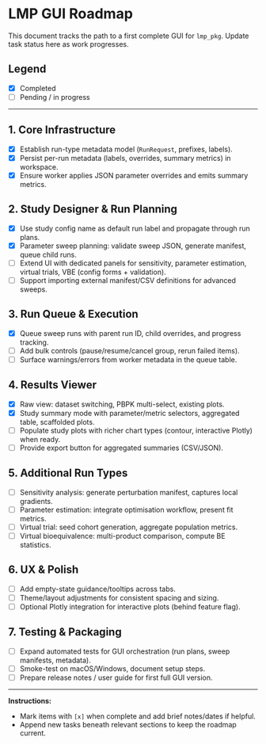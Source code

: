 # LMP GUI Roadmap

This document tracks the path to a first complete GUI for `lmp_pkg`. Update task status here as work progresses.

## Legend
- [x] Completed
- [ ] Pending / in progress

---

## 1. Core Infrastructure
- [x] Establish run-type metadata model (`RunRequest`, prefixes, labels).
- [x] Persist per-run metadata (labels, overrides, summary metrics) in workspace.
- [x] Ensure worker applies JSON parameter overrides and emits summary metrics.

## 2. Study Designer & Run Planning
- [x] Use study config name as default run label and propagate through run plans.
- [x] Parameter sweep planning: validate sweep JSON, generate manifest, queue child runs.
- [ ] Extend UI with dedicated panels for sensitivity, parameter estimation, virtual trials, VBE (config forms + validation).
- [ ] Support importing external manifest/CSV definitions for advanced sweeps.

## 3. Run Queue & Execution
- [x] Queue sweep runs with parent run ID, child overrides, and progress tracking.
- [ ] Add bulk controls (pause/resume/cancel group, rerun failed items).
- [ ] Surface warnings/errors from worker metadata in the queue table.

## 4. Results Viewer
- [x] Raw view: dataset switching, PBPK multi-select, existing plots.
- [x] Study summary mode with parameter/metric selectors, aggregated table, scaffolded plots.
- [ ] Populate study plots with richer chart types (contour, interactive Plotly) when ready.
- [ ] Provide export button for aggregated summaries (CSV/JSON).

## 5. Additional Run Types
- [ ] Sensitivity analysis: generate perturbation manifest, captures local gradients.
- [ ] Parameter estimation: integrate optimisation workflow, present fit metrics.
- [ ] Virtual trial: seed cohort generation, aggregate population metrics.
- [ ] Virtual bioequivalence: multi-product comparison, compute BE statistics.

## 6. UX & Polish
- [ ] Add empty-state guidance/tooltips across tabs.
- [ ] Theme/layout adjustments for consistent spacing and sizing.
- [ ] Optional Plotly integration for interactive plots (behind feature flag).

## 7. Testing & Packaging
- [ ] Expand automated tests for GUI orchestration (run plans, sweep manifests, metadata).
- [ ] Smoke-test on macOS/Windows, document setup steps.
- [ ] Prepare release notes / user guide for first full GUI version.

---

**Instructions:**
- Mark items with `[x]` when complete and add brief notes/dates if helpful.
- Append new tasks beneath relevant sections to keep the roadmap current.
